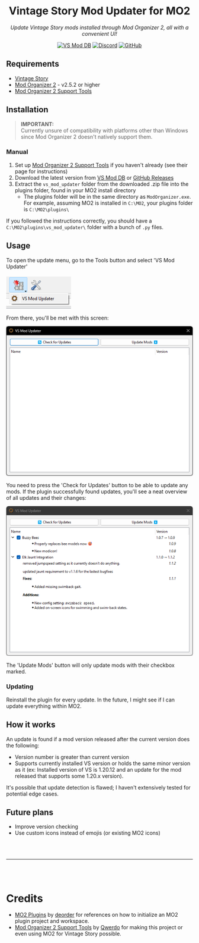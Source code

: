 <center>
<h1> Vintage Story Mod Updater for MO2 </h1>

<p><i>Update Vintage Story mods installed through Mod Organizer 2, all with a convenient UI!</i></p>

<a href="https://mods.vintagestory.at/modupdaterformodorganizer"><img src="https://img.shields.io/badge/%E2%9A%99%EF%B8%8F-VS%20Mod%20DB-%23a6947b?style=flat&labelColor=%237d6b56" alt="VS Mod DB"></a>
<a href="https://discord.gg/sWVexFEWNZ"><img src="https://img.shields.io/discord/532779726343897104?style=flat&logo=discord&label=Discord&color=%237289da" alt="Discord"></a>
<a href="https://github.com/mosharky"><img src="https://img.shields.io/badge/GitHub-gray?style=flat&logo=github" alt="GitHub"></a>

</center>

<h2>Requirements</h2>
<ul>
    <li><a href="https://www.vintagestory.at/">Vintage Story</a></li>
    <li><a href="https://github.com/ModOrganizer2/modorganizer/releases">Mod Organizer 2</a> - v2.5.2 or higher</li>
    <li><a href="https://mods.vintagestory.at/vsmosupportplugin">Mod Organizer 2 Support Tools</a></li>
</ul>


<h2>Installation</h2>

<blockquote>
<strong>IMPORTANT:</strong><br>
Currently unsure of compatibility with platforms other than Windows since Mod Organizer 2 doesn't natively support them.
</blockquote>

<h3>Manual</h3>
<ol>
    <li>Set up <a href="https://mods.vintagestory.at/vsmosupportplugin">Mod Organizer 2 Support Tools</a> if you haven't already (see their page for instructions)</li>
    <li>Download the latest version from <a href="https://mods.vintagestory.at/modupdaterformodorganizer#tab-files">VS Mod DB</a> or <a href="https://github.com/mosharky/MO2-VS-Mod-Updater/releases">GitHub Releases</a></li>
    <li>Extract the <code>vs_mod_updater</code> folder from the downloaded .zip file into the plugins folder, found in your MO2 install directory
        <ul>
            <li>The plugins folder will be in the same directory as <code>ModOrganizer.exe</code>. For example, assuming MO2 is installed in <code>C:\MO2</code>, your plugins folder is <code>C:\MO2\plugins\</code></li>
        </ul>
    </li>
</ol>

<p>If you followed the instructions correctly, you should have a <code>C:\MO2\plugins\vs_mod_updater\</code> folder with a bunch of <code>.py</code> files.</p>


<h2>Usage</h2>
<p>To open the update menu, go to the Tools button and select 'VS Mod Updater'</p>
<img src="https://raw.githubusercontent.com/mosharky/MO2-VS-Mod-Updater/refs/heads/main/assets/plugin_dropdown.png" alt="Plugin dropdown">

<p>From there, you'll be met with this screen:</p>
<img src="https://raw.githubusercontent.com/mosharky/MO2-VS-Mod-Updater/refs/heads/main/assets/plugin_ui.png" alt="Plugin UI">

<p>You need to press the 'Check for Updates' button to be able to update any mods. If the plugin successfully found updates, you'll see a neat overview of all updates and their changes:</p>
<img src="https://raw.githubusercontent.com/mosharky/MO2-VS-Mod-Updater/refs/heads/main/assets/updates_found.png" alt="Updates found">

<p>The 'Update Mods' button will only update mods with their checkbox marked.</p>

<h3>Updating</h3>

<p>Reinstall the plugin for every update. In the future, I might see if I can update everything within MO2.</p>


<h2>How it works</h2>
<p>An update is found if a mod version released after the current version does the following:</p>
<ul>
    <li>Version number is greater than current version</li>
    <li>Supports currently installed VS version or holds the same minor version as it (ex: Installed version of VS is 1.20.12 and an update for the mod released that supports some 1.20.x version).</li>
</ul>

<p>It's possible that update detection is flawed; I haven't extensively tested for potential edge cases.</p>

<h2>Future plans</h2>
<ul>
    <li>Improve version checking</li>
    <li>Use custom icons instead of emojis (or existing MO2 icons)</li>
</ul>

<br>
<br>

<hr>

<br>
<br>

<h1>Credits</h1>
<ul>
    <li><a href="https://github.com/deorder/mo2-plugins">MO2 Plugins</a> by <a href="https://github.com/deorder">deorder</a> for references on how to initialize an MO2 plugin project and workspace.</li>
    <li><a href="https://mods.vintagestory.at/vsmosupportplugin">Mod Organizer 2 Support Tools</a> by <a href="https://mods.vintagestory.at/show/user/adf3da0e8b6165d9e974">Qwerdo</a> for making this project or even using MO2 for Vintage Story possible.</li>
</ul>